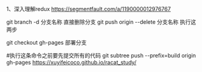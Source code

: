  1、深入理解redux https://segmentfault.com/a/1190000012976767 

  git branch -d 分支名称  直接删除分支
 git push origin --delete 分支名称    执行这两步

 git checkout gh-pages 部署分支


#执行这条命令之前要先提交所有的代码
 git subtree push --prefix=build origin gh-pages
https://xuyifeicoco.github.io/racat_study/

